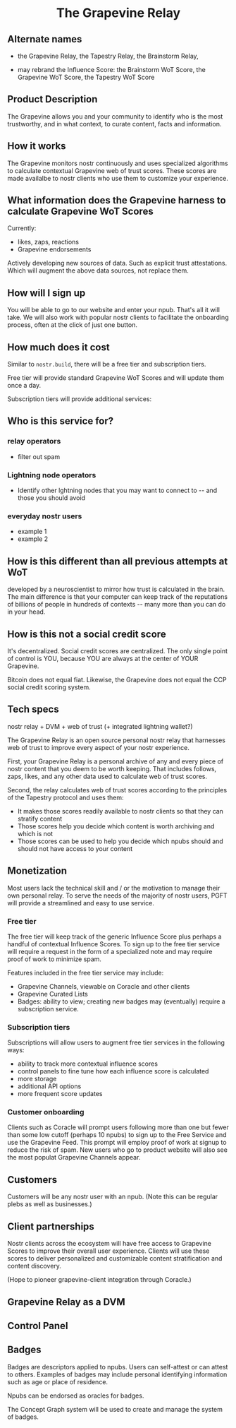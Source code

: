 # <p align="center">The Grapevine Relay</p>

## Alternate names

* the Grapevine Relay, the Tapestry Relay, the Brainstorm Relay,

* may rebrand the Influence Score: the Brainstorm WoT Score, the Grapevine WoT Score, the Tapestry WoT Score

## Product Description

The Grapevine allows you and your community to identify who is the most trustworthy, and in what context, to curate content, facts and information.

## How it works

The Grapevine monitors nostr continuously and uses specialized algorithms to calculate contextual Grapevine web of trust scores. These scores are made availalbe to nostr clients who use them to customize your experience.

## What information does the Grapevine harness to calculate Grapevine WoT Scores

Currently: 
- likes, zaps, reactions
- Grapevine endorsements

Actively developing new sources of data. Such as explicit trust attestations. Which will augment the above data sources, not replace them.

## How will I sign up

You will be able to go to our website and enter your npub. That's all it will take. We will also work with popular nostr clients to facilitate the onboarding process, often at the click of just one button.

## How much does it cost

Similar to `nostr.build`, there will be a free tier and subscription tiers. 

Free tier will provide standard Grapevine WoT Scores and will update them once a day. 

Subscription tiers will provide additional services:

## Who is this service for?

### relay operators
- filter out spam

### Lightning node operators
- Identify other lghtning nodes that you may want to connect to -- and those you should avoid

### everyday nostr users
- example 1
- example 2

## How is this different than all previous attempts at WoT

developed by a neuroscientist to mirror how trust is calculated in the brain. The main difference is that your computer can keep track of the reputations of billions of people in hundreds of contexts -- many more than you can do in your head.

## How is this not a social credit score

It's decentralized. Social credit scores are centralized. The only single point of control is YOU, because YOU are always at the center of YOUR Grapevine.

Bitcoin does not equal fiat. Likewise, the Grapevine does not equal the CCP social credit scoring system. 

## Tech specs

nostr relay + DVM + web of trust (+ integrated lightning wallet?)

The Grapevine Relay is an open source personal nostr relay that harnesses web of trust to improve every aspect of your nostr experience. 

First, your Grapevine Relay is a personal archive of any and every piece of nostr content that you deem to be worth keeping. That includes follows, zaps, likes, and any other data used to calculate web of trust scores. 

Second, the relay calculates web of trust scores according to the principles of the Tapestry protocol and uses them:
- It makes those scores readily available to nostr clients so that they can stratify content
- Those scores help you decide which content is worth archiving and which is not
- Those scores can be used to help you decide which npubs should and should not have access to your content

## Monetization

Most users lack the technical skill and / or the motivation to manage their own personal relay. To serve the needs of the majority of nostr users, PGFT will provide a streamlined and easy to use service.

### Free tier

The free tier will keep track of the generic Influence Score plus perhaps a handful of contextual Influence Scores. To sign up to the free tier service will require a request in the form of a specialized note and may require proof of work to minimize spam. 

Features included in the free tier service may include:
- Grapevine Channels, viewable on Coracle and other clients
- Grapevine Curated Lists
- Badges: ability to view; creating new badges may (eventually) require a subscription service.

### Subscription tiers

Subscriptions will allow users to augment free tier services in the following ways:
- ability to track more contextual influence scores
- control panels to fine tune how each influence score is calculated
- more storage
- additional API options
- more frequent score updates

### Customer onboarding

Clients such as Coracle will prompt users following more than one but fewer than some low cutoff (perhaps 10 npubs) to sign up to the Free Service and use the Grapevine Feed. This prompt will employ proof of work at signup to reduce the risk of spam. New users who go to product website will also see the most populat Grapevine Channels appear.

## Customers

Customers will be any nostr user with an npub. (Note this can be regular plebs as well as businesses.)

## Client partnerships

Nostr clients across the ecosystem will have free access to Grapevine Scores to improve their overall user experience. Clients will use these scores to deliver personalized and customizable content stratification and content discovery.

(Hope to pioneer grapevine-client integration through Coracle.)

## Grapevine Relay as a DVM

## Control Panel

## Badges

Badges are descriptors applied to npubs. Users can self-attest or can attest to others. Examples of badges may include personal identifying information such as age or place of residence. 

Npubs can be endorsed as oracles for badges.

The Concept Graph system will be used to create and manage the system of badges. 

